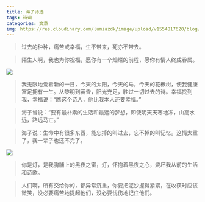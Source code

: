 ```yaml
---
title: 海子诗选
tags: 诗词
categories: 文章
img: https://res.cloudinary.com/lumiazdk/image/upload/v1554817620/blog/f6kwk5sjwwhphhw2a7io.jpg
---
```


> 过去的种种，痛苦或幸福，生不带来，死亦不带去。

> 陌生人啊，我也为你祝福，愿你有一个灿烂的前程，愿你有情人终成眷属。

![](https://res.cloudinary.com/lumiazdk/image/upload/v1554821492/blog/shzkliuztyjvleqywwxl.jpg)

> 我无限地爱着新的一日，今天的太阳，今天的马，今天的花楸树，使我健康富足拥有一生。从黎明到黄昏，阳光充足，胜过一切过去的诗。幸福找到我，幸福说：“瞧这个诗人，他比我本人还要幸福。”

> 海子曾说：“要有最朴素的生活和最远的梦想，即使明天天寒地冻，山高水远，路远马亡。”

>海子说：生命中有很多东西，能忘掉的叫过去，忘不掉的叫记忆。这情太重了，我一辈子也还不完了。

![](https://res.cloudinary.com/lumiazdk/image/upload/v1554821528/blog/z3lgdkrmlwyierxlffrg.jpg)
>你是灯，是我胸脯上的黑夜之蜜，灯，怀抱着黑夜之心，烧坏我从前的生活和诗歌。

>人们啊，所有交给你的，都异常沉重，你要把泥沙握得紧紧，在收获时应该微笑，没必要痛苦地提起他们，没必要忧伤地记住他们。